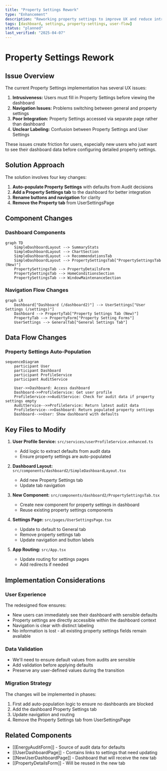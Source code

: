 ```yaml
---
title: "Property Settings Rework"
type: "Enhancement"
description: "Reworking property settings to improve UX and reduce intrusiveness"
tags: [dashboard, settings, property-settings, user-flow]
status: "planned"
last_verified: "2025-04-07"
---
```


# Property Settings Rework

## Issue Overview

The current Property Settings implementation has several UX issues:

1. **Intrusiveness:** Users must fill in Property Settings before viewing the dashboard
2. **Navigation Issues:** Problems switching between general and property settings
3. **Poor Integration:** Property Settings accessed via separate page rather than dashboard
4. **Unclear Labeling:** Confusion between Property Settings and User Settings

These issues create friction for users, especially new users who just want to see their dashboard data before configuring detailed property settings.

## Solution Approach

The solution involves four key changes:

1. **Auto-populate Property Settings** with defaults from Audit decisions
2. **Add a Property Settings tab** to the dashboard for better integration
3. **Rename buttons and navigation** for clarity
4. **Remove the Property tab** from UserSettingsPage

## Component Changes

### Dashboard Components

```mermaid
graph TD
    SimpleDashboardLayout --> SummaryStats
    SimpleDashboardLayout --> ChartSection
    SimpleDashboardLayout --> RecommendationsTab
    SimpleDashboardLayout --> PropertySettingsTab["PropertySettingsTab (New)"]
    PropertySettingsTab --> PropertyDetailsForm
    PropertySettingsTab --> HomeConditionsSection
    PropertySettingsTab --> WindowMaintenanceSection
```

### Navigation Flow Changes

```mermaid
graph LR
    Dashboard["Dashboard (/dashboard2)"] --> UserSettings["User Settings (/settings)"]
    Dashboard --> PropertyTab["Property Settings Tab (New)"]
    PropertyTab --> PropertyForm["Property Setting Forms"]
    UserSettings --> GeneralTab["General Settings Tab"]
```

## Data Flow Changes

### Property Settings Auto-Population

```mermaid
sequenceDiagram
    participant User
    participant Dashboard
    participant ProfileService
    participant AuditService
    
    User->>Dashboard: Access dashboard
    Dashboard->>ProfileService: Get user profile
    ProfileService->>AuditService: Check for audit data if property settings empty
    AuditService-->>ProfileService: Return latest audit data
    ProfileService-->>Dashboard: Return populated property settings
    Dashboard-->>User: Show dashboard with defaults
```

## Key Files to Modify

1. **User Profile Service:** `src/services/userProfileService.enhanced.ts`
   - Add logic to extract defaults from audit data
   - Ensure property settings are auto-populated

2. **Dashboard Layout:** `src/components/dashboard2/SimpleDashboardLayout.tsx`
   - Add new Property Settings tab
   - Update tab navigation

3. **New Component:** `src/components/dashboard2/PropertySettingsTab.tsx`
   - Create new component for property settings in dashboard
   - Reuse existing property settings components

4. **Settings Page:** `src/pages/UserSettingsPage.tsx`
   - Update to default to General tab
   - Remove property settings tab
   - Update navigation and button labels

5. **App Routing:** `src/App.tsx`
   - Update routing for settings pages
   - Add redirects if needed

## Implementation Considerations

### User Experience

The redesigned flow ensures:
- New users can immediately see their dashboard with sensible defaults
- Property settings are directly accessible within the dashboard context
- Navigation is clear with distinct labeling
- No information is lost - all existing property settings fields remain available

### Data Validation

- We'll need to ensure default values from audits are sensible
- Add validation before applying defaults
- Preserve any user-defined values during the transition

### Migration Strategy

The changes will be implemented in phases:
1. First add auto-population logic to ensure no dashboards are blocked
2. Add the dashboard Property Settings tab
3. Update navigation and routing
4. Remove the Property Settings tab from UserSettingsPage

## Related Components

- [[EnergyAuditForm]] - Source of audit data for defaults
- [[UserDashboardPage]] - Contains links to settings that need updating
- [[NewUserDashboardPage]] - Dashboard that will receive the new tab
- [[PropertyDetailsForm]] - Will be reused in the new tab
